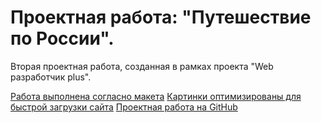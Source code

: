 # Проектная работа: "Путешествие по России".
Вторая проектная работа, созданная в рамках проекта "Web разработчик plus".


[Работа выполнена согласно макета](https://www.figma.com/file/5S2WSbEFL6awjVWJ0NWL8Q/Sprint-3_-Russia-_-desktop-mobile?node-id=28503%3A0)
[Картинки оптимизированы для быстрой загрузки сайта](https://tinypng.com/)
[Проектная работа на GitHub](https://github.com/AntonTurkov/AntonTurkov---russian-travel/blob/main/index.html)